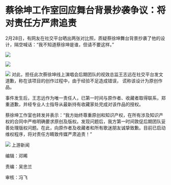 # 蔡徐坤工作室回应舞台背景抄袭争议：将对责任方严肃追责

2月28日，有网友在社交平台晒出两张对比照，质疑蔡徐坤舞台背景抄袭了他的设计，隔空喊话：“我不知道蔡徐坤是谁，但请不要这样。”

![](https://inews.gtimg.com/om_bt/O1ynJ8l96PgncdzlsFVGBFe_YrerG8vrJlEiqIUh0Q7Z4AA/1000)

![](https://inews.gtimg.com/om_bt/OivPVCyZ19GK4Hp9fTl3AEWnU8TQ1hS0SG2HMtLjBAZYoAA/1000)

![](https://inews.gtimg.com/om_bt/Oa_ycRw9LGUQV7BSfG8d8GRnU9fajnlC-teK6qVNLaIeoAA/1000)
对此，担任此次蔡徐坤线上演唱会后期团队的视效总监王志远在社交平台发文道歉，称在该项目的创作过程中，由于经验不足造成错误， 谎称该设计为原创作品。

事件发生后，王志远作为唯一责任人，已第一时间与原作者、收藏者取得联系，郑重道歉，并经专业人士指导从最新持有收藏家处完成对该作品的授权。

蔡徐坤工作室也转发并表示：“我方始终尊重原创和知识产权，在所有涉及知识产权的合同中严格明确要求原创及版权。发现问题后，我方第一时间敦促后期团队妥善处理版权问题。在此，向原作者及收藏者和所有歌迷朋友诚挚致歉。目前已启动维权程序，将对责任方睛致传媒严肃追责！”

![](https://inews.gtimg.com/om_bt/OcMXSu3rx3EEKP6mapOpvkcEhjr0jq_1777PBdaF93noYAA/1000)
上游新闻

编辑：邓晞

责编：吴忠兰

审核：冯飞

